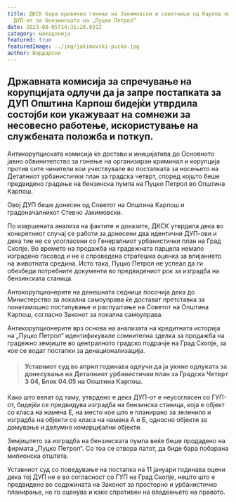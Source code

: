 ```yaml
---
title: ДКСК бара кривично гонење на Јакимовски и советници од Карпош поради
  ДУП-от за бензинската на „Пуцко Петрол“
date: 2023-08-05T14:31:28.031Z
category: македонија
featured: true
featuredImage: ../img/jakimovski-pucko.jpg
author: Вардарски
---
```

<!--StartFragment-->

## Државната комисија за спречување на корупцијата одлучи да ја запре постапката за ДУП Општина Карпош бидејќи утврдила состојби кои укажуваат на сомнежи за несовесно работење, искористување на службената положба и поткуп.

Антикорупциската комисија ќе достави и иницијатива до Основното јавно обвинителство за гонење на организиран криминал и корупција против сите чинители кои учествувале во постапката за носењето на Деталниот урбанистички план за градска четврт, според којшто беше предвидено градење на бензинска пумпа на Пуцко Петрол во Општина Карпош.

Овој ДУП беше донесен од Советот на Општина Карпош и градоначалникот Стевчo Јакимовски.

По извршената анализа на фактите и доказите, ДКСК утврдила дека во конкретниот случај се работи за донесени два идентични ДУП-ови и дека тие не се усогласени со Генералниот урбанистички план на Град Скопје. Во времето на продажба на градежната парцела немало изградено гасовод и не е спроведена стратешка оценка за влијанието на животната средина. Исто така, Пуцко Петрол не успеал да ги обезбеди потребните документи во предвидениот рок за изградба на бензинската станица.

<!--EndFragment--><!--StartFragment-->

Антокорупционерите на денешната седница посочија дека до Министерство за локална самоуправа ќе достават претставка за понатамошно постапување и распуштање на Советот на Општина Карпош, согласно Законот за локална самоуправа.

Антикорупционерите врз основа на анализата на кредитната историја на „Пуцко Петрол“ идентификувале сомнителна зделка за продажба на градежно земјиште во централното градско подрачје на Град Скопје, за кое се водат постапки за денационализација.

> #### Уставниот суд во април годинава одлучи да ја укине одлуката за донесување на Деталниот урбанистички план за Градска Четврт 3 04, Блок 04.05 на Општина Карпош.

Како што велат од таму, утврдено е дека ДУП-от е неусогласен со ГУП-от, бидејќи се предвидува изградба на бензинска станица, која е објект со класа на намена Е, на место кое што е планирано за зеленило и изградба на објекти со класа на намена А и Б, односно објекти за домување и делумно комерцијални објекти.

Земјиштето за изградба на бензинската пумпа веќе беше продадено на фирмата „Пуцко Петрол“. Со тоа се отвора патот, да биде бара побарана милионска отштета.

Уставниот суд со поведување на постапка на 11 јануари годинава оцени дека тој ДУП не е во согласност со ГУП на Град Скопје, нешто што е предвидено во содржината на Законот за просторно и урбанистичко планирање, но го оценува и како спротивен на владеењето на правото.

<!--EndFragment-->